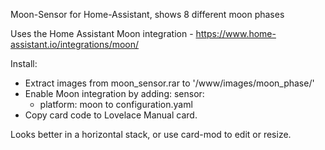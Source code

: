 Moon-Sensor for Home-Assistant, shows 8 different moon phases

Uses the Home Assistant Moon integration - https://www.home-assistant.io/integrations/moon/

Install:
 - Extract images from moon_sensor.rar to '/www/images/moon_phase/' 
 - Enable Moon integration by adding: 
   sensor:
    - platform: moon
   to configuration.yaml
 - Copy card code to Lovelace Manual card.

Looks better in a horizontal stack, or use card-mod to edit or resize.
